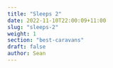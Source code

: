 ```yaml
---
title: "Sleeps 2"
date: 2022-11-10T22:00:09+11:00
slug: "sleeps-2"
weight: 1
section: "best-caravans"
draft: false
author: Sean
---
```




